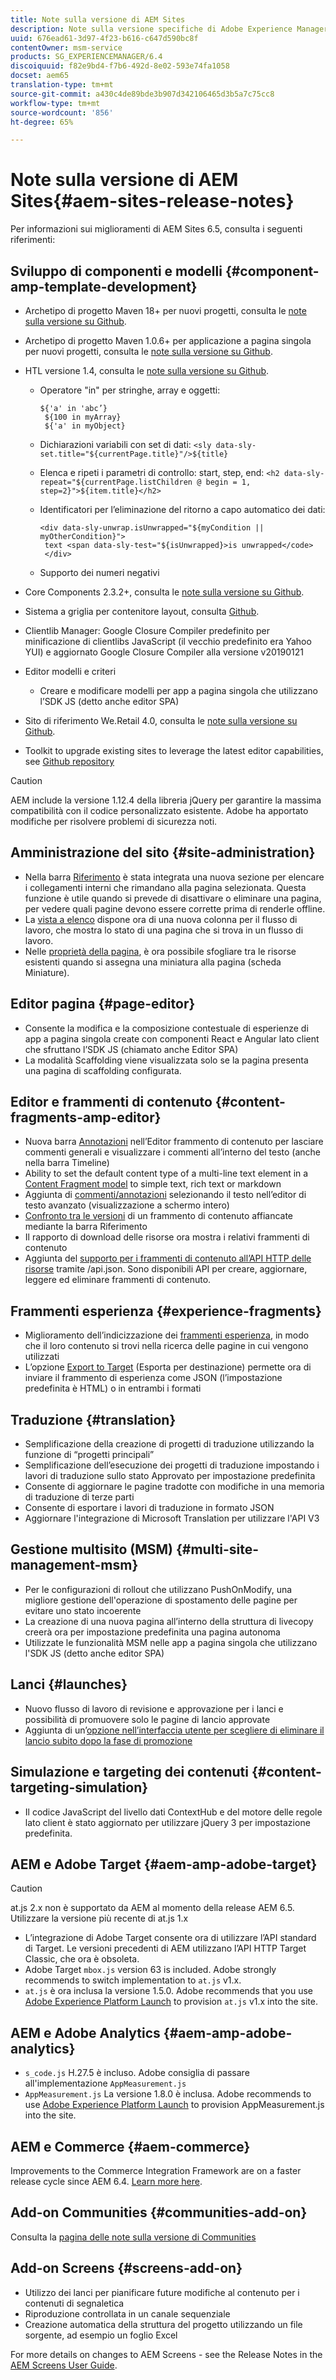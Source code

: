 ```yaml
---
title: Note sulla versione di AEM Sites
description: Note sulla versione specifiche di Adobe Experience Manager 6.5 Sites.
uuid: 676ead61-3d97-4f23-b616-c647d590bc8f
contentOwner: msm-service
products: SG_EXPERIENCEMANAGER/6.4
discoiquuid: f82e9bd4-f7b6-492d-8e02-593e74fa1058
docset: aem65
translation-type: tm+mt
source-git-commit: a430c4de89bde3b907d342106465d3b5a7c75cc8
workflow-type: tm+mt
source-wordcount: '856'
ht-degree: 65%

---
```



# Note sulla versione di AEM Sites{#aem-sites-release-notes}

Per informazioni sui miglioramenti di AEM Sites 6.5, consulta i seguenti riferimenti:

## Sviluppo di componenti e modelli {#component-amp-template-development}

* Archetipo di progetto Maven 18+ per nuovi progetti, consulta le [note sulla versione su Github](https://github.com/Adobe-Marketing-Cloud/aem-project-archetype/releases).
* Archetipo di progetto Maven 1.0.6+ per applicazione a pagina singola per nuovi progetti, consulta le [note sulla versione su Github](https://github.com/adobe/aem-spa-project-archetype/releases).
* HTL versione 1.4, consulta le [note sulla versione su Github](https://github.com/adobe/htl-spec/releases/tag/1.4).

   * Operatore &quot;in&quot; per stringhe, array e oggetti:

      ```
      ${'a' in 'abc’}
       ${100 in myArray}
       ${'a' in myObject}
      ```

   * Dichiarazioni variabili con set di dati:
      `<sly data-sly-set.title="${currentPage.title}"/>${title}`

   * Elenca e ripeti i parametri di controllo: start, step, end:
      `<h2 data-sly-repeat="${currentPage.listChildren @ begin = 1, step=2}">${item.title}</h2>`

   * Identificatori per l’eliminazione del ritorno a capo automatico dei dati:

      ```
      <div data-sly-unwrap.isUnwrapped="${myCondition || myOtherCondition}">
       text <span data-sly-test="${isUnwrapped}>is unwrapped</code>
       </div>
      ```

   * Supporto dei numeri negativi

* Core Components 2.3.2+, consulta le [note sulla versione su Github](https://github.com/Adobe-Marketing-Cloud/aem-core-wcm-components/releases).
* Sistema a griglia per contenitore layout, consulta [Github](https://github.com/Adobe-Marketing-Cloud/aem-responsivegrid).
* Clientlib Manager: Google Closure Compiler predefinito per minificazione di clientlibs JavaScript (il vecchio predefinito era Yahoo YUI) e aggiornato Google Closure Compiler alla versione v20190121
* Editor modelli e criteri

   * Creare e modificare modelli per app a pagina singola che utilizzano l’SDK JS (detto anche editor SPA)

* Sito di riferimento We.Retail 4.0, consulta le [note sulla versione su Github](https://github.com/Adobe-Marketing-Cloud/aem-sample-we-retail/releases).
* Toolkit to upgrade existing sites to leverage the latest editor capabilities, see [Github repository](https://github.com/adobe/aem-modernize-tools)

>[!CAUTION]
>
>AEM include la versione 1.12.4 della libreria jQuery per garantire la massima compatibilità con il codice personalizzato esistente. Adobe ha apportato modifiche per risolvere problemi di sicurezza noti.

## Amministrazione del sito {#site-administration}

* Nella barra [Riferimento](/help/sites-authoring/author-environment-tools.md#references) è stata integrata una nuova sezione per elencare i collegamenti interni che rimandano alla pagina selezionata. Questa funzione è utile quando si prevede di disattivare o eliminare una pagina, per vedere quali pagine devono essere corrette prima di renderle offline.
* La [vista a elenco](/help/sites-authoring/basic-handling.md#list-view) dispone ora di una nuova colonna per il flusso di lavoro, che mostra lo stato di una pagina che si trova in un flusso di lavoro.
* Nelle [proprietà della pagina](/help/sites-authoring/editing-page-properties.md), è ora possibile sfogliare tra le risorse esistenti quando si assegna una miniatura alla pagina (scheda Miniature).

## Editor pagina {#page-editor}

* Consente la modifica e la composizione contestuale di esperienze di app a pagina singola create con componenti React e Angular lato client che sfruttano l’SDK JS (chiamato anche Editor SPA)
* La modalità Scaffolding viene visualizzata solo se la pagina presenta una pagina di scaffolding configurata.

## Editor e frammenti di contenuto {#content-fragments-amp-editor}

* Nuova barra [Annotazioni](/help/assets/content-fragments/content-fragments-variations.md#viewing-editing-deleting-annotations) nell’Editor frammento di contenuto per lasciare commenti generali e visualizzare i commenti all’interno del testo (anche nella barra Timeline)
* Ability to set the default content type of a multi-line text element in a [Content Fragment model](/help/assets/content-fragments/content-fragments-models.md) to simple text, rich text or markdown
* Aggiunta di [commenti/annotazioni](/help/assets/content-fragments/content-fragments-variations.md#annotating-a-content-fragment) selezionando il testo nell’editor di testo avanzato (visualizzazione a schermo intero)
* [Confronto tra le versioni](/help/assets/content-fragments/content-fragments-managing.md#comparing-fragment-versions) di un frammento di contenuto affiancate mediante la barra Riferimento
* Il rapporto di download delle risorse ora mostra i relativi frammenti di contenuto
* Aggiunta del [supporto per i frammenti di contenuto all’API HTTP delle risorse](/help/assets/assets-api-content-fragments.md) tramite /api.json. Sono disponibili API per creare, aggiornare, leggere ed eliminare frammenti di contenuto.

## Frammenti esperienza {#experience-fragments}

* Miglioramento dell’indicizzazione dei [frammenti esperienza](/help/sites-authoring/experience-fragments.md), in modo che il loro contenuto si trovi nella ricerca delle pagine in cui vengono utilizzati
* L’opzione [Export to Target](/help/sites-administering/experience-fragments-target.md) (Esporta per destinazione) permette ora di inviare il frammento di esperienza come JSON (l’impostazione predefinita è HTML) o in entrambi i formati

## Traduzione {#translation}

* Semplificazione della creazione di progetti di traduzione utilizzando la funzione di “progetti principali”
* Semplificazione dell’esecuzione dei progetti di traduzione impostando i lavori di traduzione sullo stato Approvato per impostazione predefinita
* Consente di aggiornare le pagine tradotte con modifiche in una memoria di traduzione di terze parti
* Consente di esportare i lavori di traduzione in formato JSON
* Aggiornare l&#39;integrazione di Microsoft Translation per utilizzare l&#39;API V3

## Gestione multisito (MSM) {#multi-site-management-msm}

* Per le configurazioni di rollout che utilizzano PushOnModify, una migliore gestione dell&#39;operazione di spostamento delle pagine per evitare uno stato incoerente
* La creazione di una nuova pagina all’interno della struttura di livecopy creerà ora per impostazione predefinita una pagina autonoma
* Utilizzate le funzionalità MSM nelle app a pagina singola che utilizzano l&#39;SDK JS (detto anche editor SPA)

## Lanci {#launches}

* Nuovo flusso di lavoro di revisione e approvazione per i lanci e possibilità di promuovere solo le pagine di lancio approvate
* Aggiunta di un’[opzione nell’interfaccia utente per scegliere di eliminare il lancio subito dopo la fase di promozione](/help/sites-authoring/launches-promoting.md#promoting-launch-pages)

## Simulazione e targeting dei contenuti {#content-targeting-simulation}

* Il codice JavaScript del livello dati ContextHub e del motore delle regole lato client è stato aggiornato per utilizzare jQuery 3 per impostazione predefinita.

## AEM e  Adobe Target {#aem-amp-adobe-target}

>[!CAUTION]
>
>at.js 2.x non è supportato da AEM al momento della release AEM 6.5. Utilizzare la versione più recente di at.js 1.x

* L’integrazione di Adobe Target consente ora di utilizzare l’API standard di Target. Le versioni precedenti di AEM utilizzano l’API HTTP Target Classic, che ora è obsoleta.
* Adobe Target `mbox.js` version 63 is included. Adobe strongly recommends to switch implementation to `at.js` v1.x.
* `at.js` è ora inclusa la versione 1.5.0. Adobe recommends that you use [Adobe Experience Platform Launch](https://www.adobe.com/experience-platform/launch.html) to provision `at.js` v1.x into the site.

## AEM e Adobe  Analytics {#aem-amp-adobe-analytics}

* `s_code.js` H.27.5 è incluso. Adobe consiglia di passare all&#39;implementazione `AppMeasurement.js`
* `AppMeasurement.js` La versione 1.8.0 è inclusa. Adobe recommends to use [Adobe Experience Platform Launch](https://www.adobe.com/experience-platform/launch.html) to provision AppMeasurement.js into the site.

## AEM e Commerce {#aem-commerce}

Improvements to the Commerce Integration Framework are on a faster release cycle since AEM 6.4. [Learn more here](https://www.adobe.io/apis/experiencecloud/commerce-integration-framework/docs.html).

## Add-on Communities {#communities-add-on}

Consulta la [pagina delle note sulla versione di Communities](../release-notes/communities-release-notes.md)

## Add-on Screens {#screens-add-on}

* Utilizzo dei lanci per pianificare future modifiche al contenuto per i contenuti di segnaletica
* Riproduzione controllata in un canale sequenziale
* Creazione automatica della struttura del progetto utilizzando un file sorgente, ad esempio un foglio Excel

For more details on changes to AEM Screens - see the Release Notes in the [AEM Screens User Guide](https://docs.adobe.com/content/help/en/experience-manager-screens/user-guide/aem-screens-introduction.html).
